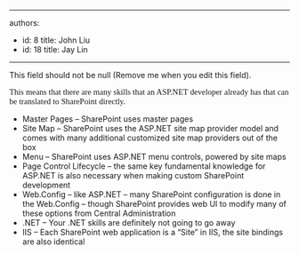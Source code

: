 

---
authors:
  - id: 8
    title: John Liu
  - id: 18
    title: Jay Lin
---




<span class='intro'> This field should not be null (Remove me when you edit this field). </span>

<p><span style="font-family&#58;'calibri','sans-serif';font-size&#58;11pt;" lang="EN-AU">This means that there are many skills that an ASP.NET developer already has that can be translated to SharePoint directly.</span></p>
<ul>
<li>Master Pages – SharePoint uses master pages</li>
<li>Site Map – SharePoint uses the ASP.NET site map provider model and comes with many additional customized site map providers out of the box<br></li>
<li>Menu – SharePoint uses ASP.NET menu controls, powered by site maps<br></li>
<li>Page Control Lifecycle – the same key fundamental knowledge for ASP.NET is also necessary when making custom SharePoint development<br></li>
<li>Web.Config – like ASP.NET – many SharePoint configuration is done in the Web.Config – though SharePoint provides web UI to modify many of these options from Central Administration<br></li>
<li>.NET – Your .NET skills are definitely not going to go away<br></li>
<li>IIS – Each SharePoint web application is a “Site” in IIS, the site bindings are also identical<br></li></ul>


